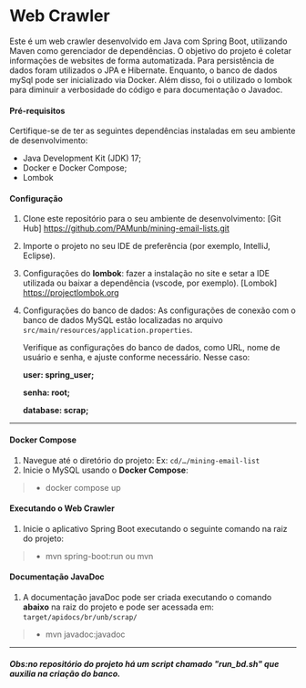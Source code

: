 # Web Crawler

Este é um web crawler desenvolvido em Java com Spring Boot, utilizando Maven como gerenciador de dependências. O objetivo do projeto é coletar informações de websites de forma automatizada. 
Para persistência de dados foram utilizados o JPA e Hibernate. Enquanto, o banco de dados mySql pode ser inicializado via Docker. Além disso, foi o utilizado o lombok para diminuir a verbosidade do código e para documentação o Javadoc.

#### Pré-requisitos

Certifique-se de ter as seguintes dependências instaladas em seu ambiente de desenvolvimento:

- Java Development Kit (JDK) 17; 
- Docker e Docker Compose;
- Lombok 

#### Configuração

1. Clone este repositório para o seu ambiente de desenvolvimento:
[Git Hub] <https://github.com/PAMunb/mining-email-lists.git>
2. Importe o projeto no seu IDE de preferência (por exemplo, IntelliJ, Eclipse).
3. Configurações do **lombok**: 
fazer a instalação no site e setar a IDE utilizada ou baixar a dependência (vscode, por exemplo).
[Lombok] <https://projectlombok.org>
4. Configurações do banco de dados:
   As configurações de conexão com o banco de dados MySQL estão localizadas no arquivo `src/main/resources/application.properties`.
   
   Verifique as configurações do banco de dados, como URL, nome de usuário e senha, e ajuste conforme necessário. Nesse caso: 
   
   **user: spring_user;**
   
   **senha: root;**
   
   **database: scrap;**
____

#### Docker Compose

1. Navegue até o diretório do projeto:
Ex: `cd/…/mining-email-list `
2. Inicie o MySQL usando o **Docker Compose**:

> - docker compose up

    
#### Executando o Web Crawler

1. Inicie o aplicativo Spring Boot executando o seguinte comando na raiz do projeto:

> - mvn spring-boot:run ou mvn

#### Documentação JavaDoc

1. A documentação javaDoc pode ser criada executando o comando **abaixo** na raiz do projeto e pode ser acessada em:
`target/apidocs/br/unb/scrap/`

> - mvn javadoc:javadoc

____

##### Obs:no repositório do projeto há um script chamado "run_bd.sh" que auxilia na criação do banco. 